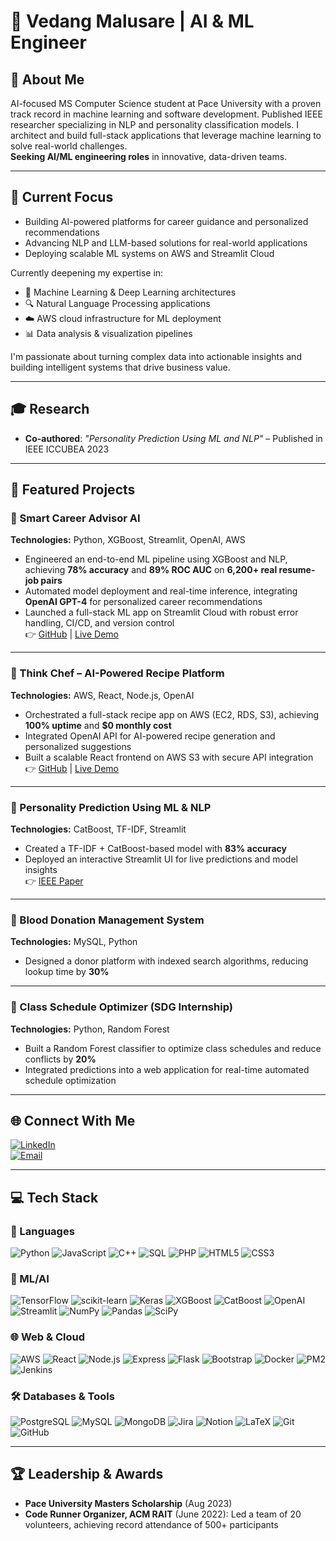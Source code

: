 # 👋 Vedang Malusare | AI & ML Engineer

## 💫 About Me
AI-focused MS Computer Science student at Pace University with a proven track record in machine learning and software development. Published IEEE researcher specializing in NLP and personality classification models. I architect and build full-stack applications that leverage machine learning to solve real-world challenges.  
**Seeking AI/ML engineering roles** in innovative, data-driven teams.

---

## 🌱 Current Focus
- Building AI-powered platforms for career guidance and personalized recommendations  
- Advancing NLP and LLM-based solutions for real-world applications  
- Deploying scalable ML systems on AWS and Streamlit Cloud  

Currently deepening my expertise in:
- 🧠 Machine Learning & Deep Learning architectures  
- 🔍 Natural Language Processing applications  
- ☁️ AWS cloud infrastructure for ML deployment  
- 📊 Data analysis & visualization pipelines  

I'm passionate about turning complex data into actionable insights and building intelligent systems that drive business value.

---

## 🎓 Research
- **Co-authored**: *"Personality Prediction Using ML and NLP"* – Published in IEEE ICCUBEA 2023

---

## 🚀 Featured Projects

### 🔹 Smart Career Advisor AI  
**Technologies:** Python, XGBoost, Streamlit, OpenAI, AWS  
- Engineered an end-to-end ML pipeline using XGBoost and NLP, achieving **78% accuracy** and **89% ROC AUC** on **6,200+ real resume-job pairs**  
- Automated model deployment and real-time inference, integrating **OpenAI GPT-4** for personalized career recommendations  
- Launched a full-stack ML app on Streamlit Cloud with robust error handling, CI/CD, and version control  
👉 [GitHub](#) | [Live Demo](#)

---

### 🔹 Think Chef – AI-Powered Recipe Platform  
**Technologies:** AWS, React, Node.js, OpenAI  
- Orchestrated a full-stack recipe app on AWS (EC2, RDS, S3), achieving **100% uptime** and **$0 monthly cost**  
- Integrated OpenAI API for AI-powered recipe generation and personalized suggestions  
- Built a scalable React frontend on AWS S3 with secure API integration  
👉 [GitHub](#) | [Live Demo](#)

---

### 🔹 Personality Prediction Using ML & NLP  
**Technologies:** CatBoost, TF-IDF, Streamlit  
- Created a TF-IDF + CatBoost-based model with **83% accuracy**  
- Deployed an interactive Streamlit UI for live predictions and model insights  
👉 [IEEE Paper](#)

---

### 🔹 Blood Donation Management System  
**Technologies:** MySQL, Python  
- Designed a donor platform with indexed search algorithms, reducing lookup time by **30%**

---

### 🔹 Class Schedule Optimizer (SDG Internship)  
**Technologies:** Python, Random Forest  
- Built a Random Forest classifier to optimize class schedules and reduce conflicts by **20%**  
- Integrated predictions into a web application for real-time automated schedule optimization

---

## 🌐 Connect With Me

[![LinkedIn](https://img.shields.io/badge/LinkedIn-%230077B5.svg?logo=linkedin&logoColor=white)](https://linkedin.com/in/yourprofile)  
[![Email](https://img.shields.io/badge/Email-D14836?logo=gmail&logoColor=white)](mailto:your.email@example.com)

---

## 💻 Tech Stack

### 🧾 Languages
![Python](https://img.shields.io/badge/python-3670A0?style=flat-square&logo=python&logoColor=ffdd54)
![JavaScript](https://img.shields.io/badge/javascript-%23323330.svg?style=flat-square&logo=javascript&logoColor=%23F7DF1E)
![C++](https://img.shields.io/badge/c++-%2300599C.svg?style=flat-square&logo=c%2B%2B&logoColor=white)
![SQL](https://img.shields.io/badge/SQL-%2300f.svg?style=flat-square&logo=mysql&logoColor=white)
![PHP](https://img.shields.io/badge/php-%23777BB4.svg?style=flat-square&logo=php&logoColor=white)
![HTML5](https://img.shields.io/badge/html5-%23E34F26.svg?style=flat-square&logo=html5&logoColor=white)
![CSS3](https://img.shields.io/badge/css3-%231572B6.svg?style=flat-square&logo=css3&logoColor=white)

### 🤖 ML/AI
![TensorFlow](https://img.shields.io/badge/TensorFlow-%23FF6F00.svg?style=flat-square&logo=TensorFlow&logoColor=white)
![scikit-learn](https://img.shields.io/badge/scikit--learn-%23F7931E.svg?style=flat-square&logo=scikit-learn&logoColor=white)
![Keras](https://img.shields.io/badge/Keras-%23D00000.svg?style=flat-square&logo=Keras&logoColor=white)
![XGBoost](https://img.shields.io/badge/XGBoost-%2300C7B7.svg?style=flat-square&logo=xgboost&logoColor=white)
![CatBoost](https://img.shields.io/badge/CatBoost-%23FFCC00.svg?style=flat-square&logo=catboost&logoColor=black)
![OpenAI](https://img.shields.io/badge/OpenAI-412991?style=flat-square&logo=openai&logoColor=white)
![Streamlit](https://img.shields.io/badge/Streamlit-FF4B4B?style=flat-square&logo=streamlit&logoColor=white)
![NumPy](https://img.shields.io/badge/numpy-%23013243.svg?style=flat-square&logo=numpy&logoColor=white)
![Pandas](https://img.shields.io/badge/pandas-%23150458.svg?style=flat-square&logo=pandas&logoColor=white)
![SciPy](https://img.shields.io/badge/SciPy-%230C55A5.svg?style=flat-square&logo=scipy&logoColor=white)

### 🌐 Web & Cloud
![AWS](https://img.shields.io/badge/AWS-%23FF9900.svg?style=flat-square&logo=amazon-aws&logoColor=white)
![React](https://img.shields.io/badge/react-%2320232a.svg?style=flat-square&logo=react&logoColor=%2361DAFB)
![Node.js](https://img.shields.io/badge/node.js-6DA55F?style=flat-square&logo=node.js&logoColor=white)
![Express](https://img.shields.io/badge/express.js-%23404d59.svg?style=flat-square&logo=express&logoColor=%2361DAFB)
![Flask](https://img.shields.io/badge/flask-%23000.svg?style=flat-square&logo=flask&logoColor=white)
![Bootstrap](https://img.shields.io/badge/bootstrap-%23563D7C.svg?style=flat-square&logo=bootstrap&logoColor=white)
![Docker](https://img.shields.io/badge/docker-%230db7ed.svg?style=flat-square&logo=docker&logoColor=white)
![PM2](https://img.shields.io/badge/PM2-2B037A?style=flat-square&logo=pm2&logoColor=white)
![Jenkins](https://img.shields.io/badge/Jenkins-D24939?style=flat-square&logo=jenkins&logoColor=white)

### 🛠 Databases & Tools
![PostgreSQL](https://img.shields.io/badge/PostgreSQL-%23336791.svg?style=flat-square&logo=postgresql&logoColor=white)
![MySQL](https://img.shields.io/badge/mysql-%2300f.svg?style=flat-square&logo=mysql&logoColor=white)
![MongoDB](https://img.shields.io/badge/MongoDB-%234ea94b.svg?style=flat-square&logo=mongodb&logoColor=white)
![Jira](https://img.shields.io/badge/jira-%230A0FFF.svg?style=flat-square&logo=jira&logoColor=white)
![Notion](https://img.shields.io/badge/Notion-%23000000.svg?style=flat-square&logo=notion&logoColor=white)
![LaTeX](https://img.shields.io/badge/latex-%23008080.svg?style=flat-square&logo=latex&logoColor=white)
![Git](https://img.shields.io/badge/git-%23F05033.svg?style=flat-square&logo=git&logoColor=white)
![GitHub](https://img.shields.io/badge/github-%23121011.svg?style=flat-square&logo=github&logoColor=white)

---

## 🏆 Leadership & Awards
- **Pace University Masters Scholarship** (Aug 2023)  
- **Code Runner Organizer, ACM RAIT** (June 2022): Led a team of 20 volunteers, achieving record attendance of 500+ participants
